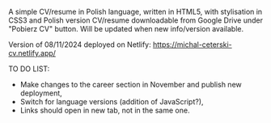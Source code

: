A simple CV/resume in Polish language, written in HTML5, with stylisation in CSS3 and Polish version CV/resume downloadable from Google Drive under "Pobierz CV" button.
Will be updated when new info/version available.

Version of 08/11/2024 deployed on Netlify: https://michal-ceterski-cv.netlify.app/

TO DO LIST:
- Make changes to the career section in November and publish new deployment,
- Switch for language versions (addition of JavaScript?),
- Links should open in new tab, not in the same one.
